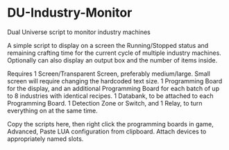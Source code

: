 # DU-Industry-Monitor
Dual Universe script to monitor industry machines

A simple script to display on a screen the Running/Stopped status and remaining crafting time for the current cycle of multiple industry machines. Optionally can also display an output box and the number of items inside.

Requires 1 Screen/Transparent Screen, preferably medium/large. Small screen will require changing the hardcoded text size.
1 Programming Board for the display, and an additional Programming Board for each batch of up to 8 industries with identical recipes.
1 Databank, to be attached to each Programming Board.
1 Detection Zone or Switch, and 1 Relay, to turn everything on at the same time.

Copy the scripts here, then right click the programming boards in game, Advanced, Paste LUA configuration from clipboard. Attach devices to appropriately named slots.
